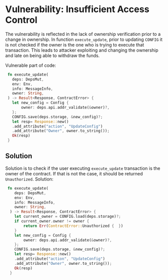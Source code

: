 # Vulnerability: Insufficient Access Control

The vulnerability is reflected in the lack of ownership verification prior to a change in ownership. In function `execute_update`, prior to updating `CONFIG` it is not checked if the owner is the one who is trying to execute that transaction. This leads to attacker exploiting and changing the ownership and late on being able to withdraw the funds.

Vulnerable part of code:

 ```rust
  fn execute_update(
    deps: DepsMut,
    env: Env,
    info: MessageInfo,
    owner: String,
  ) -> Result<Response, ContractError> {
    let new_config = Config {
        owner: deps.api.addr_validate(&owner)?,
    };
    CONFIG.save(deps.storage, &new_config)?;
    let resp= Response::new()
    .add_attribute("action", "UpdateConfig")
    .add_attribute("Owner", owner.to_string());
    Ok(resp)
  }
```

## Solution

Solution is to check if the user executing `execute_update` transaction is the owner of the contract. If that is not the case, it should be returned `Unauthorized`.
Solution:

```rust
 fn execute_update(
    deps: DepsMut,
    env: Env,
    info: MessageInfo,
    owner: String,
  ) -> Result<Response, ContractError> {
    let current_owner = CONFIG.load(deps.storage)?;
    if current_owner.owner != owner {
        return Err(ContractError::Unauthorized {  })
    }
    let new_config = Config {
        owner: deps.api.addr_validate(&owner)?,
    };
    CONFIG.save(deps.storage, &new_config)?;
    let resp= Response::new()
    .add_attribute("action", "UpdateConfig")
    .add_attribute("Owner", owner.to_string());
    Ok(resp)
  }
```
